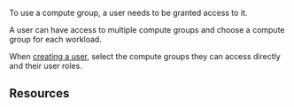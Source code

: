 
To use a compute group, a user needs to be granted access to it.

A user can have access to multiple compute groups and choose a compute group for each workload.

When [creating a user](wxe1659392685092.md), select the compute groups they can access directly and their user roles.

## Resources


